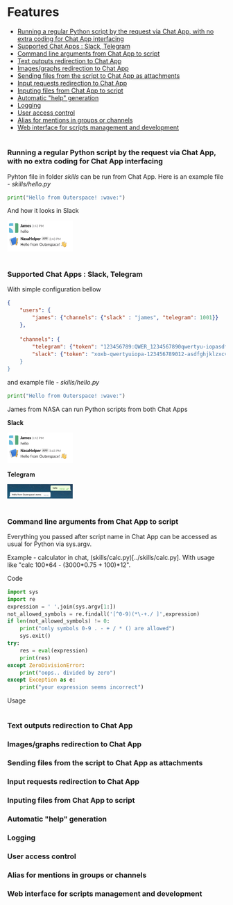 
# Features

- [Running a regular Python script by the request via Chat App, with no extra coding for Chat App interfacing](#running-a-regular-python-script-by-the-request-via-chat-app-with-no-extra-coding-for-chat-app-interfacing)
- [Supported Chat Apps : Slack, Telegram](#supported-chat-apps--slack-telegram)
- [Command line arguments from Chat App to script](#command-line-arguments-from-chat-app-to-script)
- [Text outputs redirection to Chat App](#text-outputs-redirection-to-chat-app)
- [Images/graphs redirection to Chat App](#imagesgraphs-redirection-to-chat-app)
- [Sending files from the script to Chat App as attachments](#sending-files-from-the-script-to-chat-app-as-attachments)
- [Input requests redirection to Chat App](#input-requests-redirection-to-chat-app)
- [Inputing files from Chat App to script](#inputing-files-from-chat-app-to-script)
- [Automatic "help" generation](#automatic-help-generation)
- [Logging](#logging)
- [User access control](#user-access-control)
- [Alias for mentions in groups or channels](#alias-for-mentions-in-groups-or-channels)
- [Web interface for scripts management and development](#web-interface-for-scripts-management-and-development)

# 

### Running a regular Python script by the request via Chat App, with no extra coding for Chat App interfacing

Pyhton file in folder *skills* can be run from Chat App. 
Here is an example file - *skills/hello.py*

```python
print("Hello from Outerspace! :wave:")
```
 
And how it looks in Slack

<img src="images/hello.png" width="30%" hight="30%">

#

### Supported Chat Apps : Slack, Telegram

With simple configuration bellow

```json
{ 
    "users": {
        "james": {"channels": {"slack" : "james", "telegram": 1001}}
    },
    
    "channels": {
        "telegram": {"token": "123456789:QWER_1234567890qwertyu-iopasdfghjklz"},
        "slack": {"token": "xoxb-qwertyuiopa-123456789012-asdfghjklzxcvbnm123456}
    }
}
```

and example file - *skills/hello.py*

```python
print("Hello from Outerspace! :wave:")
```

James from NASA can run Python scripts from both Chat Apps 

**Slack**

<img src="images/hello.png" width="30%" hight="30%"> 

**Telegram**

<img src="images/hello_t.png" width="30%" hight="30%">

#

### Command line arguments from Chat App to script

Everything you passed after script name in Chat App can be accessed as usual for Python via sys.argv.

Example - calculator in chat, (skills/calc.py)[../skills/calc.py].
With usage like "calc 100*64 - (3000\*0.75 + 100)\*12".

Code

```python
import sys
import re
expression = ' '.join(sys.argv[1:])
not_allowed_symbols = re.findall('[^0-9)(*\-+./ ]',expression)
if len(not_allowed_symbols) != 0:
    print("only symbols 0-9 . - + / * () are allowed")
    sys.exit()
try:    
    res = eval(expression)
    print(res)
except ZeroDivisionError:
    print("oops.. divided by zero")
except Exception as e:
    print("your expression seems incorrect")
````

Usage



#

### Text outputs redirection to Chat App
### Images/graphs redirection to Chat App
### Sending files from the script to Chat App as attachments
### Input requests redirection to Chat App
### Inputing files from Chat App to script
### Automatic "help" generation
### Logging
### User access control
### Alias for mentions in groups or channels
### Web interface for scripts management and development


